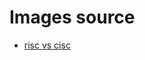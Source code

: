 # Images source

- [risc vs cisc](https://screenrant.com/risc-cisc-apple-m1-ultra-comparison-explained/) 
